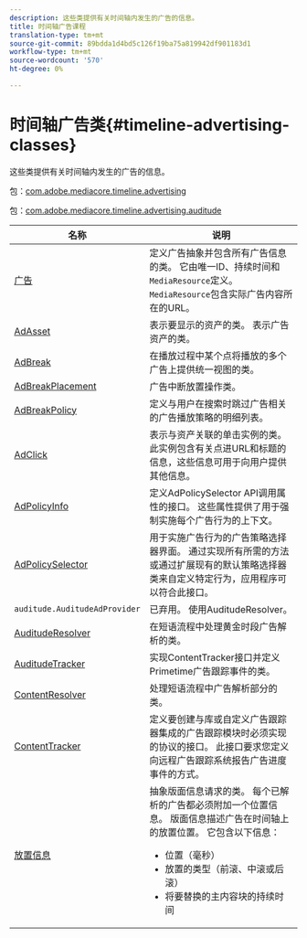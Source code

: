 ```yaml
---
description: 这些类提供有关时间轴内发生的广告的信息。
title: 时间轴广告课程
translation-type: tm+mt
source-git-commit: 89bdda1d4bd5c126f19ba75a819942df901183d1
workflow-type: tm+mt
source-wordcount: '570'
ht-degree: 0%

---
```



# 时间轴广告类{#timeline-advertising-classes}

这些类提供有关时间轴内发生的广告的信息。

包：[com.adobe.mediacore.timeline.advertising](https://help.adobe.com/en_US/primetime/api/psdk/javadoc_1.4/com/adobe/mediacore/timeline/advertising/package-summary.html)

包：[com.adobe.mediacore.timeline.advertising.auditude](https://help.adobe.com/en_US/primetime/api/psdk/javadoc_1.4/com/adobe/mediacore/timeline/advertising/auditude/package-summary.html)

| 名称 | 说明 |
|--- |--- |
| [广告](https://help.adobe.com/en_US/primetime/api/psdk/javadoc_1.4/com/adobe/mediacore/timeline/advertising/Ad.html) | 定义广告抽象并包含所有广告信息的类。 它由唯一ID、持续时间和`MediaResource`定义。 `MediaResource`包含实际广告内容所在的URL。 |
| [AdAsset](https://help.adobe.com/en_US/primetime/api/psdk/javadoc_1.4/com/adobe/mediacore/timeline/advertising/AdAsset.html) | 表示要显示的资产的类。 表示广告资产的类。 |
| [AdBreak](https://help.adobe.com/en_US/primetime/api/psdk/javadoc_1.4/com/adobe/mediacore/timeline/advertising/AdBreak.html) | 在播放过程中某个点将播放的多个广告上提供统一视图的类。 |
| [AdBreakPlacement](https://help.adobe.com/en_US/primetime/api/psdk/javadoc_1.4/com/adobe/mediacore/timeline/advertising/AdBreakPlacement.html) | 广告中断放置操作类。 |
| [AdBreakPolicy](https://help.adobe.com/en_US/primetime/api/psdk/javadoc_1.4/com/adobe/mediacore/timeline/advertising/AdBreakPolicy.html) | 定义与用户在搜索时跳过广告相关的广告播放策略的明细列表。 |
| [AdClick](https://help.adobe.com/en_US/primetime/api/psdk/javadoc_1.4/com/adobe/mediacore/timeline/advertising/AdClick.html) | 表示与资产关联的单击实例的类。 此实例包含有关点进URL和标题的信息，这些信息可用于向用户提供其他信息。 |
| [AdPolicyInfo](https://help.adobe.com/en_US/primetime/api/psdk/javadoc_1.4/com/adobe/mediacore/timeline/advertising/AdPolicyInfo.html) | 定义AdPolicySelector API调用属性的接口。 这些属性提供了用于强制实施每个广告行为的上下文。 |
| [AdPolicySelector](https://help.adobe.com/en_US/primetime/api/psdk/javadoc_1.4/com/adobe/mediacore/timeline/advertising/AdPolicySelector.html) | 用于实施广告行为的广告策略选择器界面。 通过实现所有所需的方法或通过扩展现有的默认策略选择器类来自定义特定行为，应用程序可以符合此接口。 |
| `auditude.AuditudeAdProvider` | 已弃用。 使用AuditudeResolver。 |
| [AuditudeResolver](https://help.adobe.com/en_US/primetime/api/psdk/javadoc_1.4/com/adobe/mediacore/timeline/advertising/auditude/AuditudeResolver.html) | 在短语流程中处理黄金时段广告解析的类。 |
| [AuditudeTracker](https://help.adobe.com/en_US/primetime/api/psdk/javadoc_1.4/com/adobe/mediacore/timeline/advertising/auditude/AuditudeTracker.html) | 实现ContentTracker接口并定义Primetime广告跟踪事件的类。 |
| [ContentResolver](https://help.adobe.com/en_US/primetime/api/psdk/javadoc_1.4/com/adobe/mediacore/timeline/advertising/ContentResolver.html) | 处理短语流程中广告解析部分的类。 |
| [ContentTracker](https://help.adobe.com/en_US/primetime/api/psdk/javadoc_1.4/com/adobe/mediacore/timeline/advertising/ContentTracker.html) | 定义要创建与库或自定义广告跟踪器集成的广告跟踪模块时必须实现的协议的接口。 此接口要求您定义向远程广告跟踪系统报告广告进度事件的方式。 |
| [放置信息](https://help.adobe.com/en_US/primetime/api/psdk/javadoc_1.4/com/adobe/mediacore/timeline/advertising/PlacementInformation.html) | 抽象版面信息请求的类。 每个已解析的广告都必须附加一个位置信息。 版面信息描述广告在时间轴上的放置位置。 它包含以下信息： <ul><li>位置（毫秒） </li><li>放置的类型（前滚、中滚或后滚） </li><li>将要替换的主内容块的持续时间</li></ul> |
